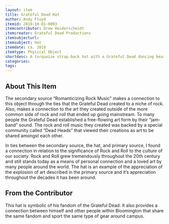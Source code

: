 ```yaml
---
layout: item
title: Grateful Dead Hat
author: Andy Floyd
itemid: 2019-10-01-0003
itemcontributor: Drew Heiderscheidt
itemcreator: Grateful Dead Productions
itemsubjecturl: 
itemsubject: Hat
itemdate: ca. 2018
itemtype: Physical Object
shortdesc: A turquoise strap-back hat with a Grateful Dead dancing bear on the front 
categories: 
tags: 
---
```


## About This Item

The secondary source “Romanticizing Rock Music” makes a connection to this object through the ties that the Grateful Dead created to a niche of rock. Also, makes a connection to the art they created outside of the more common side of rock and roll that ended up going mainstream. To many people the Grateful Dead established a free-flowing art form by their “jam-band” sound. The rock and roll music they created was backed by a special community called “Dead Heads” that viewed their creations as art to be shared amongst each other. 

In ties between the secondary source, the hat, and primary source, I found a connection in relation to the significance of Rock and Roll to the *culture* of our society. Rock and Roll grew tremendously throughout the 20th century and still stands today as a means of personal connection and a loved art by many people around the world. The hat is an example of the appreciation of the explosion of art described in the primary source and it’s appreciation throughout the decades it has been around.

## From the Contributor

This hat is symbolic of his fandom of the Grateful Dead. It also provides a connection between himself and other people within Bloomington that share the same fandom and sport the same type of gear around campus.
 
